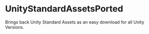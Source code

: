 # UnityStandardAssetsPorted
Brings back Unity Standard Assets as an easy download for all Unity Versions.
